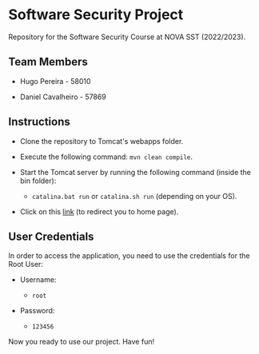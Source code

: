 # Software Security Project
Repository for the Software Security Course at NOVA SST (2022/2023).

## Team Members

- Hugo Pereira - 58010
  
- Daniel Cavalheiro - 57869

## Instructions

- Clone the repository to Tomcat's webapps folder.

- Execute the following command: `mvn clean compile`.

- Start the Tomcat server by running the following command (inside the bin folder):
  - `catalina.bat run` or `catalina.sh run` (depending on your OS).

- Click on this [link](http://localhost:8080/seg-soft/AuthenticateUser) (to redirect you to home page).

## User Credentials

In order to access the application, you need to use the credentials for the Root User:

- Username: 
  - `root`

- Password: 
  - `123456`

Now you ready to use our project. 
Have fun!
